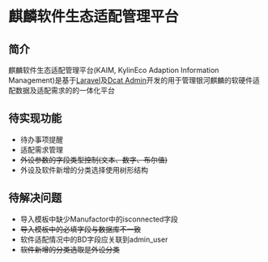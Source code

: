 # 麒麟软件生态适配管理平台

## 简介

麒麟软件生态适配管理平台(KAIM, KylinEco Adaption Information Management)是基于[Laravel](https://laravel.com)及[Dcat Admin](http://www.dcatadmin.com/)开发的用于管理银河麒麟的软硬件适配数据及适配需求的的一体化平台

## 待实现功能
 - 待办事项提醒
 - 适配需求管理
 - ~~外设参数的字段类型控制(文本、数字、布尔值)~~
 - 外设及软件新增的分类选择使用树形结构

## 待解决问题
 - 导入模板中缺少Manufactor中的isconnected字段
 - ~~导入模板中的必填字段与数据库不一致~~
 - 软件适配情况中的BD字段应关联到admin_user
 - ~~软件新增的分类选取是外设分类~~

